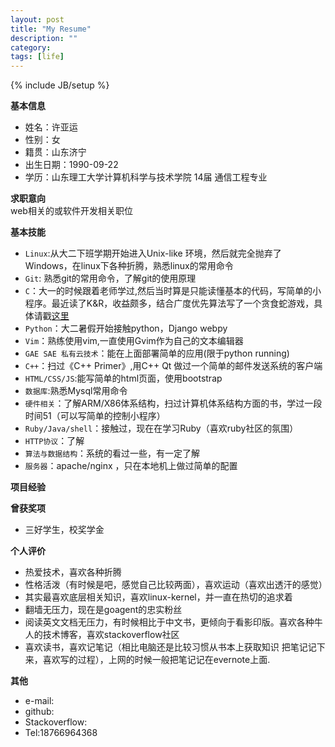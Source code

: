 ```yaml
---
layout: post
title: "My Resume"
description: ""
category: 
tags: [life]
---
```

{% include JB/setup %}

**基本信息**  

* 姓名：许亚运
* 性别：女
* 籍贯：山东济宁
* 出生日期：1990-09-22
* 学历：山东理工大学计算机科学与技术学院 14届 通信工程专业
  
**求职意向**    
web相关的或软件开发相关职位

**基本技能**

* `Linux`:从大二下班学期开始进入Unix-like 环境，然后就完全抛弃了Windows，在linux下各种折腾，熟悉linux的常用命令
* `Git`: 熟悉git的常用命令，了解git的使用原理
* `C`：大一的时候跟着老师学过,然后当时算是只能读懂基本的代码，写简单的小程序。最近读了K&R，收益颇多，结合广度优先算法写了一个贪食蛇游戏，具体请戳[这里]()
* `Python`：大二暑假开始接触python，Django webpy
* `Vim`：熟练使用vim,一直使用Gvim作为自己的文本编辑器
* `GAE SAE 私有云技术`：能在上面部署简单的应用(限于python running)
* `C++`：扫过《C++ Primer》,用C++ Qt 做过一个简单的邮件发送系统的客户端
* `HTML/CSS/JS`:能写简单的html页面，使用bootstrap 
* `数据库`:熟悉Mysql常用命令
* `硬件相关`：了解ARM/X86体系结构，扫过计算机体系结构方面的书，学过一段时间51（可以写简单的控制小程序）
* `Ruby/Java/shell`：接触过，现在在学习Ruby（喜欢ruby社区的氛围）
* `HTTP协议`：了解
* `算法与数据结构`：系统的看过一些，有一定了解
* `服务器`：apache/nginx ，只在本地机上做过简单的配置
 

**项目经验**

**曾获奖项**

* 三好学生，校奖学金


**个人评价**

* 热爱技术，喜欢各种折腾
* 性格活泼（有时候是吧，感觉自己比较两面），喜欢运动（喜欢出透汗的感觉）
* 其实最喜欢底层相关知识，喜欢linux-kernel，并一直在热切的追求着
* 翻墙无压力，现在是goagent的忠实粉丝
* 阅读英文文档无压力，有时候相比于中文书，更倾向于看影印版。喜欢各种牛人的技术博客，喜欢stackoverflow社区
* 喜欢读书，喜欢记笔记（相比电脑还是比较习惯从书本上获取知识 把笔记记下来，喜欢写的过程），上网的时候一般把笔记记在evernote上面.

**其他**

* e-mail:
* github:
* Stackoverflow:
* Tel:18766964368
